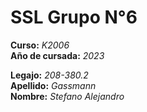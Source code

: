 # SSL Grupo N°6  
**Curso:** *K2006*  
**Año de cursada:** *2023*

**Legajo:** *208-380.2*  
**Apellido:** *Gassmann*  
**Nombre:** *Stefano Alejandro*  
